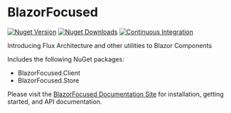 # BlazorFocused

[![Nuget Version](https://img.shields.io/nuget/v/BlazorFocused?logo=nuget)](https://www.nuget.org/packages/BlazorFocused)
[![Nuget Downloads](https://img.shields.io/nuget/dt/BlazorFocused?logo=nuget)](https://www.nuget.org/packages/BlazorFocused)
[![Continuous Integration](https://github.com/kenswan/BlazorFocused/actions/workflows/continuous-integration.yml/badge.svg)](https://github.com/kenswan/BlazorFocused/actions/workflows/continuous-integration.yml)

Introducing Flux Architecture and other utilities to Blazor Components

Includes the following NuGet packages:

- BlazorFocused.Client
- BlazorFocused.Store

Please visit the [BlazorFocused Documentation Site](https://www.blazorfocused.net) for installation, getting started, and API documentation.
